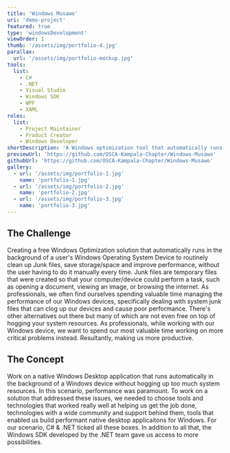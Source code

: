 ```yaml
---
title: 'Windows Musawo'
uri: 'demo-project'
featured: true
type: 'windowsDevelopment'
viewOrder: 1
thumb: '/assets/img/portfolio-4.jpg'
parallax:
  url: '/assets/img/portfolio-mockup.jpg'
tools:
  list: 
    - C#
    - .NET
    - Visual Studio
    - Windows SDK
    - WPF
    - XAML
roles:
  list: 
    - Project Maintainer
    - Product Creator
    - Windows Developer
shortDescription: 'A Windows optimization tool that automatically runs in the background of your device to routinely clean up Junk & improve performance, without you having to do it manually every single time.'
previewUrl: 'https://github.com/OSCA-Kampala-Chapter/Windows-Musawo'
githubUrl: 'https://github.com/OSCA-Kampala-Chapter/Windows-Musawo'
gallery:
  - url: '/assets/img/portfolio-1.jpg'
    name: 'portfolio-1.jpg'
  - url: '/assets/img/portfolio-2.jpg'
    name: 'portfolio-2.jpg'
  - url: '/assets/img/portfolio-3.jpg'
    name: 'portfolio-3.jpg'
---
```


## The Challenge

Creating a free Windows Optimization solution that automatically runs in the background of a user's Windows Operating System Device to routinely clean up Junk files, save storage/space and improve performance, without the user having to do it manually every time. Junk files are temporary files that were created so that your computer/device could perform a task, such as opening a document, viewing an image, or browsing the internet. As professionals, we often find ourselves spending valuable time managing the performance of our Windows devices, specifically dealing with system junk files that can clog up our devices and cause poor performance. There's other alternatives out there but many of which are not even free on top of hogging your system resources. As professionals, while working with our Windows device, we want to spend our most valuable time working on more critical problems instead. Resultantly, making us more productive.

## The Concept

Work on a native Windows Desktop application that runs automatically in the background of a Windows device without hogging up too much system resources. In this scenario, performance was paramount. To work on a solution that addressed these issues, we needed to choose tools and technologies that worked really well at helping us get the job done, technologies with a wide community and support behind them, tools that enabled us build performant native desktop applicaitons for Windows. For our scenario, C# & .NET ticked all these boxes. In addition to all that, the Windows SDK developed by the .NET team gave us access to more possibilities.

